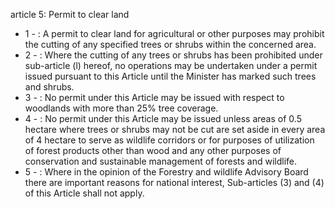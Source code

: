 article 5: Permit to clear land

<ul>
			<li>1 - : A permit to clear land for agricultural or other purposes may prohibit the cutting of any specified trees or shrubs within the concerned area.<ul>
			</ul></li>			<li>2 - : Where the cutting of any trees or shrubs has been prohibited under sub-article (l) hereof, no operations may be undertaken under a permit issued pursuant to this Article until the Minister has marked such trees and shrubs.<ul>
			</ul></li>			<li>3 - : No permit under this Article may be issued with respect to woodlands with more than 25% tree coverage.<ul>
			</ul></li>			<li>4 - : No permit under this Article may be issued unless areas of 0.5 hectare where trees or shrubs may not be cut are set aside in every area of 4 hectare to serve as wildlife corridors or for purposes of utilization of forest products other than wood and any other purposes of conservation and sustainable management of forests and wildlife.<ul>
			</ul></li>			<li>5 - : Where in the opinion of the Forestry and wildlife Advisory Board there are important reasons for national interest, Sub-articles (3) and (4) of this Article shall not apply.<ul>
			</ul></li></ul>